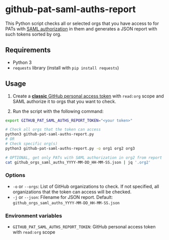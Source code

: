 # github-pat-saml-auths-report

This Python script checks all or selected orgs that you have access to for PATs with [SAML authorization](https://docs.github.com/en/enterprise-cloud@latest/rest/orgs/orgs?apiVersion=2022-11-28#list-saml-sso-authorizations-for-an-organization) in them and generates a JSON report with such tokens sorted by org.

## Requirements

- Python 3
- `requests` library (install with `pip install requests`)

## Usage

1. Create a [**classic** GitHub personal access token](https://docs.github.com/en/authentication/keeping-your-account-and-data-secure/managing-your-personal-access-tokens#creating-a-personal-access-token-classic) with `read:org` scope and SAML authorize it to orgs that you want to check.

2. Run the script with the following command:

```bash
export GITHUB_PAT_SAML_AUTHS_REPORT_TOKEN="<your token>"

# Check all orgs that the token can access
python3 github-pat-saml-auths-report.py
# OR
# Check specific org(s)
python3 github-pat-saml-auths-report.py -o org1 org2 org3

# OPTIONAL, get only PATs with SAML authorization in org2 from report
cat github_orgs_saml_auths_YYYY-MM-DD_HH-MM-SS.json | jq '.org2'
```

### Options

- `-o` or `--orgs`: List of GitHub organizations to check. If not specified, all organizations that the token can access will be checked.
- `-j` or `--json`: Filename for JSON report. Default: `github_orgs_saml_auths_YYYY-MM-DD_HH-MM-SS.json`

### Environment variables
- `GITHUB_PAT_SAML_AUTHS_REPORT_TOKEN`: GitHub personal access token with `read:org` scope
